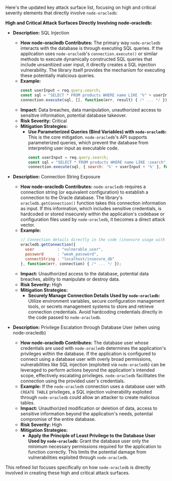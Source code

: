 Here's the updated key attack surface list, focusing on high and critical severity elements that directly involve `node-oracledb`:

**High and Critical Attack Surfaces Directly Involving node-oracledb:**

* **Description:** SQL Injection
    * **How node-oracledb Contributes:**  The primary way `node-oracledb` interacts with the database is through executing SQL queries. If the application uses `node-oracledb`'s `connection.execute()` or similar methods to execute dynamically constructed SQL queries that include unsanitized user input, it directly creates a SQL injection vulnerability. The library itself provides the mechanism for executing these potentially malicious queries.
    * **Example:**
        ```javascript
        const userInput = req.query.search;
        const sql = "SELECT * FROM products WHERE name LIKE '%" + userInput + "%'"; // Vulnerable due to direct concatenation
        connection.execute(sql, [], function(err, result) { /* ... */ });
        ```
    * **Impact:** Data breaches, data manipulation, unauthorized access to sensitive information, potential database takeover.
    * **Risk Severity:** Critical
    * **Mitigation Strategies:**
        * **Use Parameterized Queries (Bind Variables) with `node-oracledb`:**  This is the core mitigation. `node-oracledb`'s API supports parameterized queries, which prevent the database from interpreting user input as executable code.
            ```javascript
            const userInput = req.query.search;
            const sql = "SELECT * FROM products WHERE name LIKE :search";
            connection.execute(sql, { search: '%' + userInput + '%' }, function(err, result) { /* ... */ });
            ```

* **Description:** Connection String Exposure
    * **How node-oracledb Contributes:** `node-oracledb` requires a connection string (or equivalent configuration) to establish a connection to the Oracle database. The library's `oracledb.getConnection()` function takes this connection information as input. If this information, which includes sensitive credentials, is hardcoded or stored insecurely within the application's codebase or configuration files used by `node-oracledb`, it becomes a direct attack vector.
    * **Example:**
        ```javascript
        // Connection details directly in the code (insecure usage with node-oracledb)
        oracledb.getConnection({
          user          : "vulnerable_user",
          password      : "weak_password",
          connectString : "localhost/insecure_db"
        }, function(err, connection) { /* ... */ });
        ```
    * **Impact:** Unauthorized access to the database, potential data breaches, ability to manipulate or destroy data.
    * **Risk Severity:** High
    * **Mitigation Strategies:**
        * **Securely Manage Connection Details Used by `node-oracledb`:** Utilize environment variables, secure configuration management tools, or secrets management systems to store and retrieve connection credentials. Avoid hardcoding credentials directly in the code passed to `node-oracledb`.

* **Description:** Privilege Escalation through Database User (when using node-oracledb)
    * **How node-oracledb Contributes:** The database user whose credentials are used with `node-oracledb` determines the application's privileges within the database. If the application is configured to connect using a database user with overly broad permissions, vulnerabilities like SQL injection (exploited via `node-oracledb`) can be leveraged to perform actions beyond the application's intended scope, effectively escalating privileges. `node-oracledb` facilitates the connection using the provided user's credentials.
    * **Example:** If the `node-oracledb` connection uses a database user with `CREATE TABLE` privileges, a SQL injection vulnerability exploited through `node-oracledb` could allow an attacker to create malicious tables.
    * **Impact:** Unauthorized modification or deletion of data, access to sensitive information beyond the application's needs, potential compromise of the entire database.
    * **Risk Severity:** High
    * **Mitigation Strategies:**
        * **Apply the Principle of Least Privilege to the Database User Used by `node-oracledb`:**  Grant the database user only the minimum necessary permissions required for the application to function correctly. This limits the potential damage from vulnerabilities exploited through `node-oracledb`.

This refined list focuses specifically on how `node-oracledb` is directly involved in creating these high and critical attack surfaces.